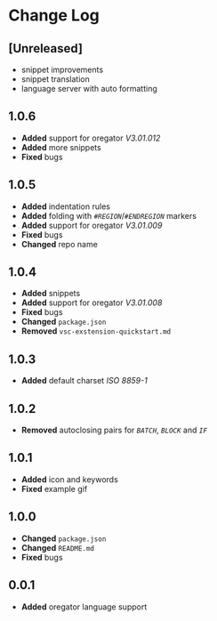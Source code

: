 # Change Log

<!-- Check [Keep a Changelog](http://keepachangelog.com/) for recommendations on how to structure this file. -->

## **[Unreleased]**
- snippet improvements
- snippet translation
- language server with auto formatting

## 1.0.6
- **Added** support for oregator *V3.01.012*
- **Added** more snippets
- **Fixed** bugs

## 1.0.5
- **Added** indentation rules
- **Added** folding with *`#REGION`*/*`#ENDREGION`* markers
- **Added** support for oregator *V3.01.009*
- **Fixed** bugs
- **Changed** repo name

## 1.0.4
- **Added** snippets
- **Added** support for oregator *V3.01.008*
- **Fixed** bugs
- **Changed** `package.json`
- **Removed** `vsc-exstension-quickstart.md`

## 1.0.3
- **Added** default charset *ISO 8859-1*

## 1.0.2
- **Removed** autoclosing pairs for *`BATCH`*, *`BLOCK`* and *`IF`* 

## 1.0.1
- **Added** icon and keywords 
- **Fixed** example gif

## 1.0.0
- **Changed** `package.json`
- **Changed** `README.md`
- **Fixed** bugs

## 0.0.1
- **Added** oregator language support